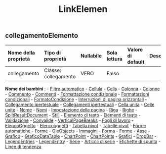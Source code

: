 ﻿---
title: LinkElemen
second_title: Aspose.Cells Cloud Documen
type: docs
url: /it/specification/model/linkelement/
description: "Aspose.Cells Specifica del modello cloud: LinkElement. Gestisci facilmente Excel e altri fogli di calcolo con funzionalità come apertura, generazione, modifica, divisione, unione, confronto e conversione"
weight: 50
---
## **collegamentoElemento**

 

| Nome della proprietà| Tipo di proprietà| Nullabile| Sola lettura| Valore di default| Descrizione|
|:- |:- |:- |:- |:- |:- |
| collegamento| Classe: collegamento| VERO| Falso|||

**Nome dei bambini** : 
	-  [Filtro automatico](autofilter) 
	-  [Cellula](cell) 
	-  [Cells](cells) 
	-  [Colonna](column) 
	-  [Colonne](columns) 
	-  [Commento](comment) 
	-  [Commenti](comments) 
	-  [Formattazione condizionale](conditionalformatting) 
	-  [Formattazioni condizionali](conditionalformattings) 
	-  [FormatoCondizione](formatcondition) 
	-  [Interruzioni di pagina orizzontali](horizontalpagebreaks) 
	-  [Collegamento ipertestuale](hyperlink) 
	-  [Collegamenti ipertestuali](hyperlinks) 
	-  [Cella unita](mergedcell) 
	-  [Celle unite](mergedcells) 
	-  [Nome](name) 
	-  [Nomi](names) 
	-  [Impostazione della pagina](pagesetup) 
	-  [Riga](row) 
	-  [Righe](rows) 
	-  [SplitResultDocument](splitresultdocument) 
	-  [Stili](styles) 
	-  [Elemento di testo](textitem) 
	-  [Elementi di testo](textitems) 
	-  [Validazione](validation) 
	-  [Convalide](validations) 
	-  [VerticalPageBreaks](verticalpagebreaks) 
	-  [Fogli di lavoro](worksheets) 
	-  [ElencoOggetto](listobject) 
	-  [Elencooggetti](listobjects) 
	-  [Tabella pivot](pivottable) 
	-  [Tabelle pivot](pivottables) 
	-  [Forme automatiche](autoshapes) 
	-  [Forme](forms) 
	-  [OleObjects](oleobjects) 
	-  [Immagini](pictures) 
	-  [Forma](shape) 
	-  [Forme](shapes) 
	-  [Asse](axis) 
	-  [Grafico](chart) 
	-  [GraficoDataTable](chartdatatable) 
	-  [ChartPoint](chartpoint) 
	-  [ChartPoints](chartpoints) 
	-  [Grafici](charts) 
	-  [DropBar](dropbars) 
	-  [LegendEntries](legendentries) 
	-  [LegendEntry](legendentry) 
	-  [Serie](series) 
	-  [Articoli di serie](seriesitems) 
	-  [Etichette di spunta](ticklabels) 
	-  [Linee di tendenza](trendlines) 
